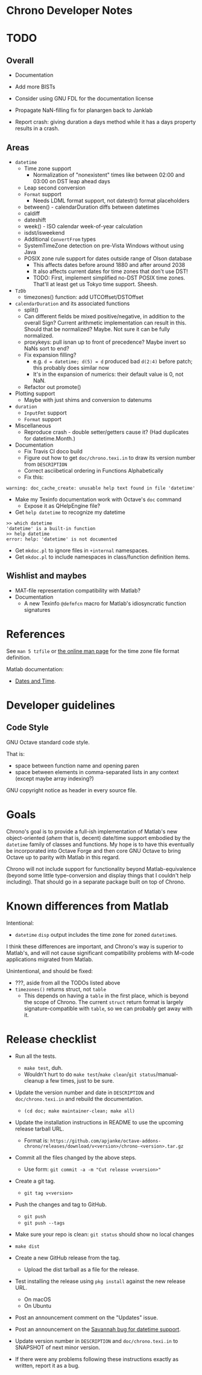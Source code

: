 Chrono Developer Notes
======================

# TODO

## Overall

* Documentation
* Add more BISTs
* Consider using GNU FDL for the documentation license
* Propagate NaN-filling fix for planargen back to Janklab

* Report crash: giving duration a days method while it has a days property results in a crash.

## Areas

* `datetime`
  * Time zone support
    * Normalization of "nonexistent" times like between 02:00 and 03:00 on DST leap ahead days
  * Leap second conversion
  * `Format` support
    * Needs LDML format support, not datestr() format placeholders
  * between() - calendarDuration diffs between datetimes
  * caldiff
  * dateshift
  * week() - ISO calendar week-of-year calculation
  * isdst/isweekend
  * Additional `ConvertFrom` types
  * SystemTimeZone detection on pre-Vista Windows without using Java
  * POSIX zone rule support for dates outside range of Olson database
    * This affects dates before around 1880 and after around 2038
    * It also affects current dates for time zones that don't use DST!
    * TODO: First, implement simplified no-DST POSIX time zones. That'll at least get us
      Tokyo time support. Sheesh.
* `TzDb`
  * timezones() function: add UTCOffset/DSTOffset
* `calendarDuration` and its associated functions
  * split()
  * Can different fields be mixed positive/negative, in addition to the overall Sign? Current
    arithmetic implementation can result in this. Should that be normalized? Maybe. Not sure it can be fully normalized.
  * proxykeys: pull isnan up to front of precedence? Maybe invert so NaNs sort to end?
  * Fix expansion filling?
    * e.g. `d = datetime; d(5) = d` produced bad `d(2:4)` before patch; this probably does similar now
    * It's in the expansion of numerics: their default value is 0, not NaN.
  * Refactor out promote()
* Plotting support
  * Maybe with just shims and conversion to datenums
* `duration`
  * `InputFmt` support
  * `Format` support
* Miscellaneous
  * Reproduce crash - double setter/getters cause it? (Had duplicates for datetime.Month.)
* Documentation
  * Fix Travis CI doco build
  * Figure out how to get `doc/chrono.texi.in` to draw its version number from `DESCRIPTION`
  * Correct asciibetical ordering in Functions Alphabetically
  * Fix this:
```
warning: doc_cache_create: unusable help text found in file 'datetime'
```
  * Make my Texinfo documentation work with Octave's `doc` command
    * Expose it as QHelpEngine file?
  * Get `help datetime` to recognize my datetime
```
>> which datetime
'datetime' is a built-in function
>> help datetime
error: help: 'datetime' is not documented
```
  * Get `mkdoc.pl` to ignore files in `+internal` namespaces.
  * Get `mkdoc.pl` to include namespaces in class/function definition items.

## Wishlist and maybes

* MAT-file representation compatibility with Matlab?
* Documentation
  * A new Texinfo `@defmfcn` macro for Matlab's idiosyncratic function signatures

# References

See `man 5 tzfile` or [the online man page](http://man7.org/linux/man-pages/man5/tzfile.5.html) for the time zone file format definition.

Matlab documentation: 
  * [Dates and Time](https://www.mathworks.com/help/matlab/date-and-time-operations.html).

# Developer guidelines

## Code Style

GNU Octave standard code style.

That is:
  * space between function name and opening paren
  * space between elements in comma-separated lists in any context (except maybe array indexing?)

GNU copyright notice as header in every source file.

# Goals

Chrono's goal is to provide a full-ish implementation of Matlab's new object-oriented (*ahem* that is, decent)
date/time support embodied by the `datetime` family of classes and functions. My hope is to have this
eventually be incorporated into Octave Forge and then core GNU Octave to bring Octave up to parity with
Matlab in this regard.

Chrono will not include support for functionality beyond Matlab-equivalence (beyond some little type-conversion
and display things that I couldn't help including). That should go in a separate 
package built on top of Chrono.

# Known differences from Matlab

Intentional:

* `datetime` `disp` output includes the time zone for zoned `datetime`s.

I think these differences are important, and Chrono's way is superior to Matlab's, and will not cause significant compatibility problems with M-code applications migrated from Matlab.

Unintentional, and should be fixed:

* ???, aside from all the TODOs listed above
* `timezones()` returns struct, not `table`
  * This depends on having a `table` in the first place, which is beyond the scope of Chrono. The current `struct` return format is largely signature-compatible with `table`, so we can probably get away with it.

# Release checklist

* Run all the tests.
  * `make test`, duh.
  * Wouldn't hurt to do `make test`/`make clean`/`git status`/manual-cleanup a few times, just to be sure.
* Update the version number and date in `DESCRIPTION` and `doc/chrono.texi.in` and rebuild the documentation.
  * `(cd doc; make maintainer-clean; make all)`
* Update the installation instructions in README to use the upcoming release tarball URL.
  * Format is: `https://github.com/apjanke/octave-addons-chrono/releases/download/v<version>/chrono-<version>.tar.gz`
* Commit all the files changed by the above steps.
  * Use form: `git commit -a -m "Cut release v<version>"`
* Create a git tag.
  * `git tag v<version>`
* Push the changes and tag to GitHub.
  * `git push`
  * `git push --tags`
* Make sure your repo is clean: `git status` should show no local changes
* `make dist`
* Create a new GitHub release from the tag.
  * Upload the dist tarball as a file for the release.
* Test installing the release using `pkg install` against the new release URL.
  * On macOS
  * On Ubuntu
* Post an announcement comment on the "Updates" issue.
* Post an announcement on the [Savannah bug for datetime support](https://savannah.gnu.org/bugs/index.php?47032).
* Update version number in `DESCRIPTION` and `doc/chrono.texi.in` to SNAPSHOT of next minor version.

* If there were any problems following these instructions exactly as written, report it as a bug.



